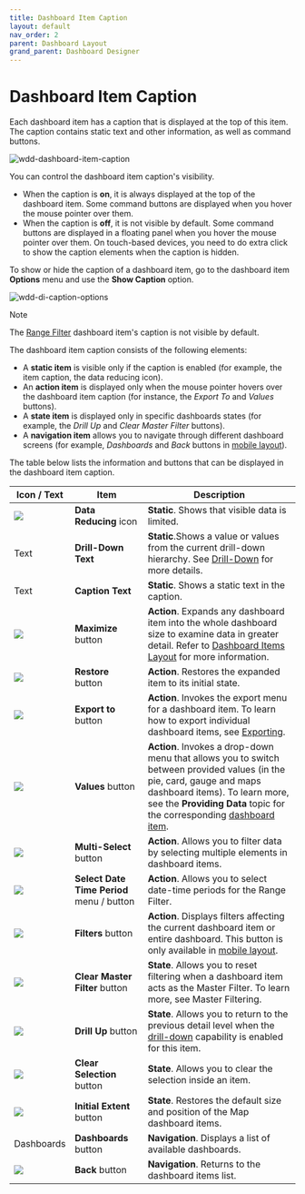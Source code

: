 ```yaml
---
title: Dashboard Item Caption
layout: default
nav_order: 2
parent: Dashboard Layout
grand_parent: Dashboard Designer
---
```

# Dashboard Item Caption

Each dashboard item has a caption that is displayed at the top of this item. The caption contains static text and other information, as well as command buttons.

![wdd-dashboard-item-caption](../../../images/img126135.png)

You can control the dashboard item caption's visibility.

* When the caption is **on**, it is always displayed at the top of the dashboard item. Some command buttons are displayed when you hover the mouse pointer over them.
* When the caption is **off**, it is not visible by default. Some command buttons are displayed in a floating panel when you hover the mouse pointer over them. On touch-based devices, you need to do extra click to show the caption elements when the caption is hidden.

To show or hide the caption of a dashboard item, go to the dashboard item **Options** menu and use the **Show Caption** option.

![wdd-di-caption-options](../../../images/img126136.png)

> [!NOTE]
> The [Range Filter](../dashboard-item-settings/range-filter.md) dashboard item's caption is not visible by default.

The dashboard item caption consists of the following elements:

* A **static item** is visible only if the caption is enabled (for example, the item caption, the data reducing icon).
* An **action item** is displayed only when the mouse pointer hovers over the dashboard item caption (for instance, the _Export To_ and _Values_ buttons).
* A **state item** is displayed only in specific dashboards states (for example, the _Drill Up_ and _Clear Master Filter_ buttons).
* A **navigation item** allows you to navigate through different dashboard screens (for example, _Dashboards_ and _Back_ buttons in [mobile layout](../../web-dashboard-viewer-mode/mobile-layout.md)).

The table below lists the information and buttons that can be displayed in the dashboard item caption.

| Icon / Text | Item | Description |
|---|---|---|
| ![](../../../images/web-item-caption-data-reducing.png) | **Data Reducing** icon | **Static**. Shows that visible data is limited. |
| Text | **Drill-Down Text** | **Static**.Shows a value or values from the current drill-down hierarchy. See [Drill-Down](../interactivity/drill-down.md) for more details. |
| Text | **Caption Text** | **Static**. Shows a static text in the caption. |
| ![](../../../images/web-item-caption-maximize.png) | **Maximize** button | **Action**. Expands any dashboard item into the whole dashboard size to examine data in greater detail. Refer to [Dashboard Items Layout](dashboard-items-layout.md) for more information. |
| ![](../../../images/web-item-caption-restore.png) | **Restore** button | **Action**. Restores the expanded item to its initial state. |
| ![](../../../images/web-item-caption-export.png) | **Export to** button | **Action**. Invokes the export menu for a dashboard item. To learn how to export individual dashboard items, see [Exporting](../exporting.md). |
| ![](../../../images/web-item-caption-values.png) | **Values** button | **Action**. Invokes a drop-down menu that allows you to switch between provided values (in the pie, card, gauge and maps dashboard items). To learn more, see the **Providing Data** topic for the corresponding [dashboard item](../dashboard-item-settings.md). |
| ![](../../../images/web-item-caption-multi-select.png) | **Multi-Select** button | **Action**. Allows you to filter data by selecting multiple elements in dashboard items. |
| ![](../../../images/web-item-caption-select-date-time-period.png) | **Select Date Time Period** menu / button | **Action**. Allows you to select date-time periods for the Range Filter. |
| ![](../../../images/web-item-caption-filters.png) | **Filters** button | **Action**. Displays filters affecting the current dashboard item or entire dashboard. This button is only available in [mobile layout](../../web-dashboard-viewer-mode/mobile-layout.md). |
| ![](../../../images/web-item-caption-clear-master-filter.png) | **Clear Master Filter** button | **State**. Allows you to reset filtering when a dashboard item acts as the Master Filter. To learn more, see Master Filtering. |
| ![](../../../images/web-item-caption-drill-up.png) | **Drill Up** button |  **State**. Allows you to return to the previous detail level when the [drill-down](../interactivity/drill-down.md) capability is enabled for this item. |
| ![](../../../images/web-item-caption-clear-selection.png) | **Clear Selection** button |  **State**. Allows you to clear the selection inside an item. |
| ![](../../../images/web-item-caption-initial-extent.png) | **Initial Extent** button |  **State**. Restores the default size and position of the Map dashboard items. |
| Dashboards | **Dashboards** button |  **Navigation**. Displays a list of available dashboards. |
| ![](../../../images/web-item-caption-back-button.png) | **Back** button | **Navigation**. Returns to the dashboard items list. |
